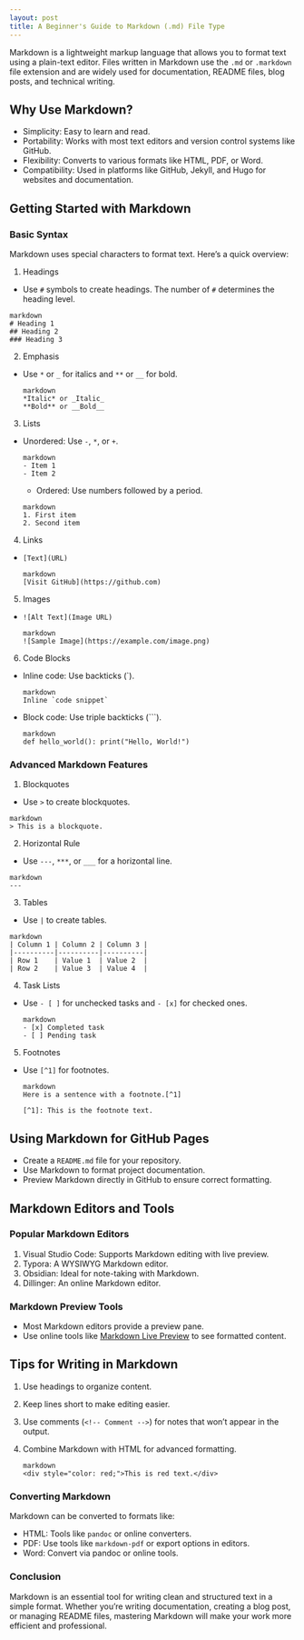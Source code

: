```yaml
---
layout: post
title: A Beginner's Guide to Markdown (.md) File Type
---
```


Markdown is a lightweight markup language that allows you to format text using a plain-text editor. Files written in Markdown use the `.md` or `.markdown` file extension and are widely used for documentation, README files, blog posts, and technical writing.

## Why Use Markdown?
* Simplicity: Easy to learn and read.
* Portability: Works with most text editors and version control systems like GitHub.
* Flexibility: Converts to various formats like HTML, PDF, or Word.
* Compatibility: Used in platforms like GitHub, Jekyll, and Hugo for websites and documentation.

## Getting Started with Markdown
### Basic Syntax
Markdown uses special characters to format text. Here’s a quick overview:

1. Headings
* Use `#` symbols to create headings. The number of `#` determines the heading level.
```
markdown
# Heading 1
## Heading 2
### Heading 3
```
2. Emphasis
* Use `*` or `_` for italics and `**` or `__` for bold.
    ```
    markdown
    *Italic* or _Italic_
    **Bold** or __Bold__
    ```
3. Lists
* Unordered: Use `-`, `*`, or `+`.

    ```
    markdown
    - Item 1
    - Item 2
    ```

    * Ordered: Use numbers followed by a period.
    ```
    markdown
    1. First item
    2. Second item
    ```

4. Links
* `[Text](URL)`
    ```
    markdown
    [Visit GitHub](https://github.com)
    ```

5. Images
* `![Alt Text](Image URL)`
    ```
    markdown
    ![Sample Image](https://example.com/image.png)
    ```

6. Code Blocks
* Inline code: Use backticks (`).
    ```
    markdown
    Inline `code snippet`
    ```

* Block code: Use triple backticks (```).
    ```
    markdown
    def hello_world(): print("Hello, World!")
    ```

### Advanced Markdown Features
1. Blockquotes
* Use `>` to create blockquotes.
```
markdown
> This is a blockquote.
```
2. Horizontal Rule
* Use `---`, `***`, or `___` for a horizontal line.
```
markdown
---
```
3. Tables
* Use `|` to create tables.
```
markdown
| Column 1 | Column 2 | Column 3 |
|----------|----------|----------|
| Row 1    | Value 1  | Value 2  |
| Row 2    | Value 3  | Value 4  |
```
4. Task Lists
* Use `- [ ]` for unchecked tasks and `- [x]` for checked ones.

    ```
    markdown
    - [x] Completed task
    - [ ] Pending task
    ```

5. Footnotes
* Use `[^1]` for footnotes.

    ```
    markdown
    Here is a sentence with a footnote.[^1]

    [^1]: This is the footnote text.
    ```

## Using Markdown for GitHub Pages
* Create a `README.md` file for your repository.
* Use Markdown to format project documentation.
* Preview Markdown directly in GitHub to ensure correct formatting.

## Markdown Editors and Tools
### Popular Markdown Editors
1. Visual Studio Code: Supports Markdown editing with live preview.
2. Typora: A WYSIWYG Markdown editor.
3. Obsidian: Ideal for note-taking with Markdown.
4. Dillinger: An online Markdown editor.

### Markdown Preview Tools
* Most Markdown editors provide a preview pane.
* Use online tools like [Markdown Live Preview](https://markdownlivepreview.com/) to see formatted content.

## Tips for Writing in Markdown
1. Use headings to organize content.
2. Keep lines short to make editing easier.
3. Use comments (`<!-- Comment -->`) for notes that won’t appear in the output.
4. Combine Markdown with HTML for advanced formatting.

    ```
    markdown
    <div style="color: red;">This is red text.</div>
    ```

### Converting Markdown
Markdown can be converted to formats like:

* HTML: Tools like `pandoc` or online converters.
* PDF: Use tools like `markdown-pdf` or export options in editors.
* Word: Convert via pandoc or online tools.

### Conclusion
Markdown is an essential tool for writing clean and structured text in a simple format. Whether you’re writing documentation, creating a blog post, or managing README files, mastering Markdown will make your work more efficient and professional.
